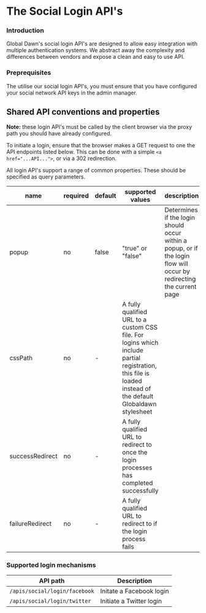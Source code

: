 # The Social Login API's

### Introduction

Global Dawn's social login API's are designed to allow easy integration with multiple authentication systems.
We abstract away the complexity and differences between vendors and expose a clean and easy to use API.

### Preprequisites

The utilise our social login API's, you must ensure that you have configured your social network API keys in
the admin manager.

## Shared API conventions and properties

**Note:** these login API's must be called by the client browser via the proxy path you should have already configured.

To initiate a login, ensure that the browser makes a GET request to one the API endpoints listed below. This can be done with
a simple `<a href="...API...">`, or via a 302 redirection.

All login API's support a range of common properties. These should be specified as query parameters.

| name | required | default | supported values | description |
|------|----------|---------|------------------|-------------|
| popup  | no | false | "true" or "false" | Determines if the login should occur within a popup, or if the login flow will occur by redirecting the current page |
| cssPath | no | - | A fully qualified URL to a custom CSS file. For logins which include partial registration, this file is loaded instead of the default Globaldawn stylesheet |
| successRedirect | no | - | A fully qualified URL to redirect to once the login processes has completed successfully |
| failureRedirect | no | - | A fully qualified URL to redirect to if the login process fails |

### Supported login mechanisms

| API path | Description |
|----------|-------------|
| `/apis/social/login/facebook` | Initate a Facebook login |
| `/apis/social/login/twitter` | Initiate a Twitter login |






